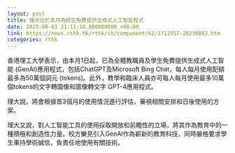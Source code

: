 ```yaml
---
layout: post
title: 理大已於本月為師生免費提供生成式人工智能程式
date: 2023-08-03 21:11:10.000000000 +08:00
link: https://news.rthk.hk/rthk/ch/component/k2/1711957-20230803.htm
categories: rthk
---
```


香港理工大學表示，由本月1日起，已為全體教職員及學生免費提供生成式人工智能 (GenAI)應用程式，包括ChatGPT及Microsoft Bing Chat，每人每月使用配額最多為50萬個詞元 (tokens)。此外，教學和臨床人員亦可每人每月使用最多10萬個tokens的文字轉圖像和圖像轉文字 GPT-4應用程式。

理大說，將會根據首3個月的使用情況進行評估，審視相關安排和日後使用的方案。

理大又說，對人工智能工具的使用採取開放和前瞻性的立場，將其作為教育中的一種積極和創造性力量。校方樂見引入GenAI作為嶄新的教育科技，同時嚴格要求學生秉持學術誠信，負責任地使用有關技術。
